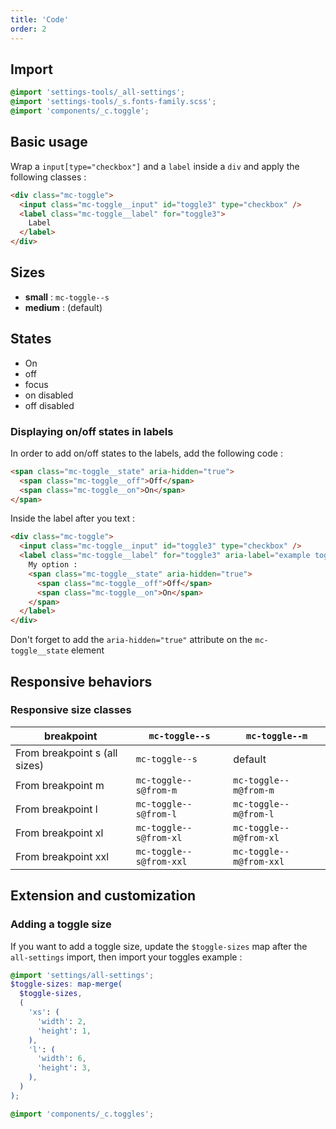 ```yaml
---
title: 'Code'
order: 2
---
```


## Import

```css
@import 'settings-tools/_all-settings';
@import 'settings-tools/_s.fonts-family.scss';
@import 'components/_c.toggle';
```

## Basic usage

Wrap a `input[type="checkbox"]` and a `label` inside a `div` and apply the following classes :

```html
<div class="mc-toggle">
  <input class="mc-toggle__input" id="toggle3" type="checkbox" />
  <label class="mc-toggle__label" for="toggle3">
    Label
  </label>
</div>
```

<preview path="src/pages/Components/Toggle/previews/ToggleBase"></preview>

## Sizes

- **small** : `mc-toggle--s`
- **medium** : (default)

<preview path="src/pages/Components/Toggle/previews/ToggleSizes"></preview>

## States

- On
- off
- focus
- on disabled
- off disabled

<preview path="src/pages/Components/Toggle/previews/ToggleStates"></preview>

### Displaying on/off states in labels

In order to add on/off states to the labels, add the following code :

```html
<span class="mc-toggle__state" aria-hidden="true">
  <span class="mc-toggle__off">Off</span>
  <span class="mc-toggle__on">On</span>
</span>
```

Inside the label after you text :

```html
<div class="mc-toggle">
  <input class="mc-toggle__input" id="toggle3" type="checkbox" />
  <label class="mc-toggle__label" for="toggle3" aria-label="example toggle 4">
    My option :
    <span class="mc-toggle__state" aria-hidden="true">
      <span class="mc-toggle__off">Off</span>
      <span class="mc-toggle__on">On</span>
    </span>
  </label>
</div>
```

Don't forget to add the `aria-hidden="true"` attribute on the `mc-toggle__state` element

<preview path="src/pages/Components/Toggle/previews/ToggleStatesLabel"></preview>

## Responsive behaviors

### Responsive size classes

| breakpoint                    | `mc-toggle--s`          | `mc-toggle--m`          |
| ----------------------------- | ----------------------- | ----------------------- |
| From breakpoint s (all sizes) | `mc-toggle--s`          | default                 |
| From breakpoint m             | `mc-toggle--s@from-m`   | `mc-toggle--m@from-m`   |
| From breakpoint l             | `mc-toggle--s@from-l`   | `mc-toggle--m@from-l`   |
| From breakpoint xl            | `mc-toggle--s@from-xl`  | `mc-toggle--m@from-xl`  |
| From breakpoint xxl           | `mc-toggle--s@from-xxl` | `mc-toggle--m@from-xxl` |

## Extension and customization

### Adding a toggle size

If you want to add a toggle size, update the `$toggle-sizes` map after the `all-settings` import, then import your toggles
example :

```scss
@import 'settings/all-settings';
$toggle-sizes: map-merge(
  $toggle-sizes,
  (
    'xs': (
      'width': 2,
      'height': 1,
    ),
    'l': (
      'width': 6,
      'height': 3,
    ),
  )
);

@import 'components/_c.toggles';
```

<preview path="src/pages/Components/Toggle/previews/ToggleExtendSizes"></preview>
